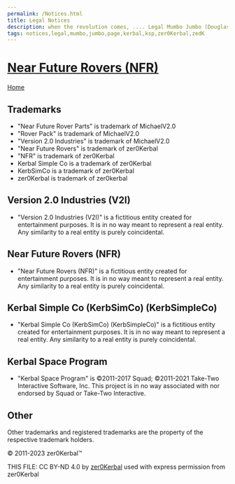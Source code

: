 ```yaml
---
permalink: /Notices.html
title: Legal Notices
description: when the revolution comes, .... Legal Mumbo Jumbo (Douglas Adams)
tags: notices,legal,mumbo,jumbo,page,kerbal,ksp,zer0Kerbal,zedK
---
```

<!--
Notices.md v1.0.0.0
Near Future Rovers (NFR)
created: 26 Apr 2023
updated: 

TEMPLATE: Notices.md v1.0.2.0
created: 13 Apr 2022
updated: 26 Apr 2023

based upon work by LisiasT -->

<script src="https://kit.fontawesome.com/0ea5493613.js" crossorigin="anonymous"></script>
<i class="fa-solid fa-file-contract fa-beat-fade fa-3x" style="--fa-beat-fade-opacity: 0.1; --fa-beat-fade-scale: 1.25;color: #6495ED" ></i>

# [Near Future Rovers (NFR)][mod]

[Home](./index.md)

## Trademarks

* "Near Future Rover Parts" is trademark of MichaelV2.0
* "Rover Pack" is trademark of MichaelV2.0
* "Version 2.0 Industries" is trademark of MichaelV2.0
* "Near Future Rovers" is trademark of zer0Kerbal
* "NFR" is trademark of zer0Kerbal
* Kerbal Simple Co is a trademark of zer0Kerbal
* KerbSimCo is a trademark of zer0Kerbal
* zer0Kerbal is trademark of zer0kerbal

## Version 2.0 Industries (V2I)

* "Version 2.0 Industries (V2I)" is a fictitious entity created for entertainment purposes. It is in no way meant to represent a real entity. Any similarity to a real entity is purely coincidental.

## Near Future Rovers (NFR)

* "Near Future Rovers (NFR)" is a fictitious entity created for entertainment purposes. It is in no way meant to represent a real entity. Any similarity to a real entity is purely coincidental.

## Kerbal Simple Co (KerbSimCo) (KerbSimpleCo)

* "Kerbal Simple Co (KerbSimCo) (KerbSimpleCo)" is a fictitious entity created for entertainment purposes. It is in no way meant to represent a real entity. Any similarity to a real entity is purely coincidental.

## Kerbal Space Program

* "Kerbal Space Program" is ©2011-2017 Squad; ©2011-2021 Take-Two Interactive Software, Inc. This project is in no way associated with nor endorsed by Squad or Take-Two Interactive.

## Other

Other trademarks and registered trademarks are the property of the respective trademark holders.

© 2011-2023 zer0Kerbal™

THIS FILE: CC BY-ND 4.0 by [zer0Kerbal](https://github.com/zer0Kerbal)
  used with express permission from zer0Kerbal

[mod]: https://www.curseforge.com/kerbal/ksp-mods/NearFutureRovers "Near Future Rovers (NFR)"